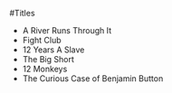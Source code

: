 #Titles 

- A River Runs Through It 
- Fight Club
- 12 Years A Slave 
- The Big Short 
- 12 Monkeys 
- The Curious Case of Benjamin Button
